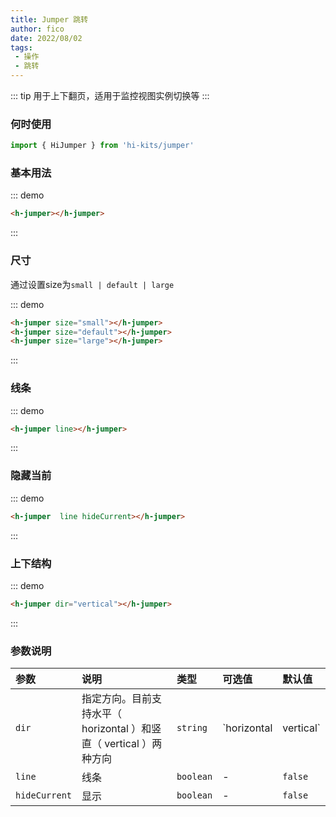 ```yaml
---
title: Jumper 跳转
author: fico
date: 2022/08/02
tags:
 - 操作
 - 跳转
---
```

::: tip
用于上下翻页，适用于监控视图实例切换等
:::
### 何时使用
```ts
import { HiJumper } from 'hi-kits/jumper'
```

### 基本用法

::: demo
```html
<h-jumper></h-jumper>

```
:::

### 尺寸
通过设置size为`small | default | large`

::: demo
```html
<h-jumper size="small"></h-jumper>
<h-jumper size="default"></h-jumper>
<h-jumper size="large"></h-jumper>

```
:::

### 线条
::: demo
```html
<h-jumper line></h-jumper>

```
:::

### 隐藏当前
::: demo
```html
<h-jumper  line hideCurrent></h-jumper>

```
:::

### 上下结构
::: demo
```html
<h-jumper dir="vertical"></h-jumper>

```
:::
### 参数说明

|参数|说明|类型|可选值|默认值
|:--|:--|:--|:-----|:---
| `dir`| 指定方向。目前支持水平（ horizontal ）和竖直（ vertical ）两种方向 |  `string` |  `horizontal | vertical` | `horizontal`
| `line`| 线条 |  `boolean` | - | `false`
| `hideCurrent`| 显示 |  `boolean` | - | `false`

